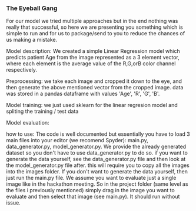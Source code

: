 ### The Eyeball Gang

For our model we tried multiple approaches but in the end nothing was really that successful, so here we are presenting you something which is simple to run and for us to package/send to you to reduce the chances of us making a mistake. 

Model description:
We created a simple Linear Regression model which predicts patient Age from the image represented as a 3 element vector, where each element is the average value of the R,G,orB color channel respectively. 

Preprocessing:
we take each image and cropped it down to the eye, and then generate the above mentioned vector from the cropped image. 
data was stored in a pandas dataframe with values 'Age', 'R', 'G', 'B'. 

Model training:
we just used sklearn for the linear regresion model and spliting the training / test data

Model evaluation:

how to use:
The code is well documented but essentially you have to load 3 main files into your editor (we recomend Spyder):
main.py, data_generator.py, model_generator.py. We provide the already generated dataset so you don't have to use data_generator.py to do so. if you want to generate the data yourself, see the data_generator.py file and then look at the model_generator.py file after. this will require you to copy all the images into the images folder. If you don't want to generate the data yourself, then just run the main.py file. We assume you want to evaluate just a single image like in the hackathon meeting. So in the project folder (same level as the files i previously mentioned) simply drag in the image you want to evaluate and then select that image (see main.py). It should run without issue.



